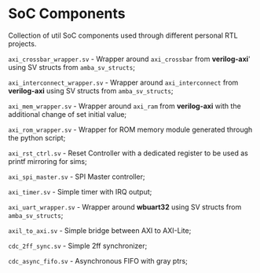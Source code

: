 # SoC Components 

Collection of util SoC components used through different personal RTL projects.

`axi_crossbar_wrapper.sv` - Wrapper around `axi_crossbar` from **verilog-axi**' using SV structs from `amba_sv_structs`;

`axi_interconnect_wrapper.sv` - Wrapper around `axi_interconnect` from **verilog-axi** using SV structs from `amba_sv_structs`;

`axi_mem_wrapper.sv` - Wrapper around `axi_ram` from **verilog-axi** with the additional change of set initial value;

`axi_rom_wrapper.sv` - Wrapper for ROM memory module generated through the python script;

`axi_rst_ctrl.sv` - Reset Controller with a dedicated register to be used as printf mirroring for sims;

`axi_spi_master.sv` - SPI Master controller;

`axi_timer.sv` - Simple timer with IRQ output;

`axi_uart_wrapper.sv` - Wrapper around **wbuart32** using SV structs from `amba_sv_structs`;

`axil_to_axi.sv` - Simple bridge between AXI to AXI-Lite;

`cdc_2ff_sync.sv` - Simple 2ff synchronizer;

`cdc_async_fifo.sv` - Asynchronous FIFO with gray ptrs;

